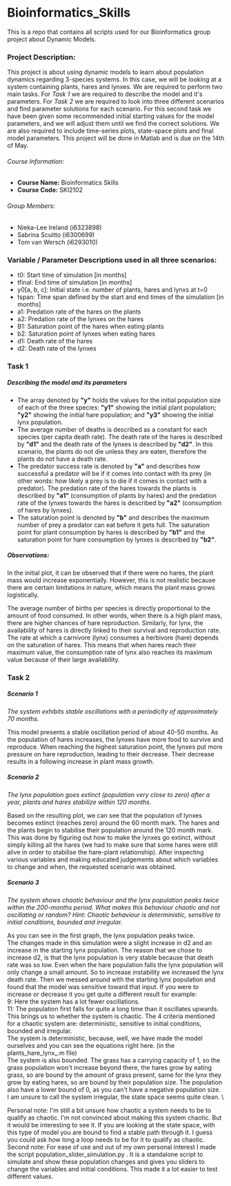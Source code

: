 # Bioinformatics_Skills

This is a repo that contains all scripts used for our Bioinformatics group project about Dynamic Models. 

### Project Description:  
This project is about using dynamic models to learn about population dynamics regarding 3-species systems. In this case, we will be looking at a system containing plants, hares and lynxes. We are required to perform two main tasks. For *Task 1* we are required to describe the model and it's parameters. For *Task 2* we are required to look into three different scenarios and find parameter solutions for each scenario. For this second task we have been given some recommended initial starting values for the model parameters, and we will adjust them until we find the correct solutions.  We are also required to include time-series plots, state-space plots and final model parameters. This project will be done in Matlab and is due on the 14th of May. 


###### Course Information:
- **Course Name:** Bioinformatics Skills
- **Course Code:** SKI2102

###### Group Members:
- Nieka-Lee Ireland (i6323898)  
- Sabrina Scuitto (i6300699)  
- Tom van Wersch (i6293010)  

### Variable / Parameter Descriptions used in all three scenarios:
- t0: Start time of simulation [in months]
- tfinal: End time of simulation [in months]
- y0[a, b, c]: Initial state i.e. number of plants, hares and lynxs at t=0
- tspan: Time span defined by the start and end times of the simulation [in months]
- a1: Predation rate of the hares on the plants
- a2: Predation rate of the lynxes on the hares 
- B1: Saturation point of the hares when eating plants
- b2: Saturation point of lynxes when eating hares
- d1: Death rate of the hares
- d2: Death rate of the lynxes

### Task 1
##### *Describing the model and its parameters*

- The array denoted by **"y"** holds the values for the initial population size of each of the three species: **"y1"** showing the initial plant population; **"y2"** showing the initial hare population; and **"y3"** showing the initial lynx population.
- The average number of deaths is described as a constant for each species (per capita death rate). The death rate of the hares is described by **"d1"** and the death rate of the lynxes is described by **"d2"**. In this scenario, the plants do not die unless they are eaten, therefore the plants do not have a death rate.
- The predator success rate is denoted by **"a"** and describes how successful a predator will be if it comes into contact with its prey (in other words: how likely a prey is to die if it comes in contact with a predator). The predation rate of the hares towards the plants is described by **"a1"** (consumption of plants by hares) and the predation rate of the lynxes towards the hares is described by **"a2"** (consumption of hares by lynxes).
- The saturation point is denoted by **"b"** and describes the maximum number of prey a predator can eat before it gets full. The saturation point for plant consumption by hares is described by **"b1"** and the saturation point for hare consumption by lynxes is described by **"b2"**. 



##### *Observations:*
In the initial plot, it can be observed that if there were no hares, the plant mass would increase exponentially. However, this is not realistic because there are certain limitations in nature, which means the plant mass grows logistically. 

The average number of births per species is directly proportional to the amount of food consumed. In other words, when there is a high plant mass, there are higher chances of hare reproduction. Similarly, for lynx, the availability of hares is directly linked to their survival and reproduction rate.
The rate at which a carnivore (lynx) consumes a herbivore (hare) depends on the saturation of hares. This means that when hares reach their maximum value, the consumption rate of lynx also reaches its maximum value because of their large availability.


### Task 2
##### Scenario 1
*The system exhibits stable oscillations with a periodicity of approximately 70 months.*

This model presents a stable oscillation period of about 40-50 months. As the population of hares increases, the lynxes have more food to survive and reproduce. When reaching the highest saturation point, the lynxes put more pressure on hare reproduction, leading to their decrease. Their decrease results in a following increase in plant mass growth. 

##### Scenario 2
*The lynx population goes extinct (population very close to zero) after a year, plants and hares stabilize within 120 months.*


Based on the resulting plot, we can see that the population of lynxes becomes extinct (reaches zero) around the 60 month mark. The hares and the plants begin to stabilise their population around the 120 month mark. This was done by figuring out how to make the lynxes go extinct, without simply killing all the hares (we had to make sure that some hares were still alive in order to stabilise the hare-plant relationship). After inspecting various variables and making educated judgements about which variables to change and when, the requested  scenario was obtained. 


##### Scenario 3
*The system shows chaotic behaviour and the lynx population peaks twice within the 200-months period. What makes this behaviour chaotic and not oscillating or random? Hint: Chaotic behaviour is deterministic, sensitive to initial conditions, bounded and irregular.*


As you can see in the first graph, the lynx population peaks twice. \
The changes made in this simulation were a slight increase in d2 and an increase in the starting lynx population. The reason that we chose to increase d2, is that the lynx population is very stable because that death rate was so low. Even when the hare population falls the lynx population will only change a small amount. So to increase instability we increased the lynx death rate. Then we messed around with the starting lynx population and found that the model was sensitive toward that input. If you were to increase or decrease it you get quite a different result for example:\
9: Here the system has a lot fewer oscillations. \
11: The population first falls for quite a long time than it oscillates upwards. \
This brings us to whether the system is chaotic. The 4 criteria mentioned for a chaotic system are: deterministic, sensitive to initial conditions, bounded and irregular. \
The system is deterministic, because, well, we have made the model ourselves and you can see the equations right here. (in the plants_hare_lynx_.m file)\
The system is also bounded. The grass has a carrying capacity of 1, so the grass population won't increase beyond there, the hares grow by eating grass, so are bound by the amount of grass present, same for the lynx they grow by eating hares, so are bound by their population size. The population also have a lower bound of 0, as you can't have a negative population size. \
I am unsure to call the system irregular, the state space seems quite clean. \


Personal note: I'm still a bit unsure how chaotic a system needs to be to qualify as chaotic. I'm not convinced about making this system chaotic. But  it would be interesting to see it. If you are looking at the state space, with this type of model you are bound to find a stable path through it. I guess you could ask how long a loop needs to be for it to qualify as chaotic. \
Second note: For ease of use and out of my own personal interest I made the script population_slider_simulation.py . It is a standalone script to simulate and show these population changes and gives you sliders to change the variables and initial conditions. This made it a lot easier to test different values. 
